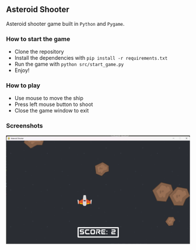 ## Asteroid Shooter

Asteroid shooter game built in `Python` and `Pygame`.

### How to start the game

- Clone the repository
- Install the dependencies with `pip install -r requirements.txt`
- Run the game with `python src/start_game.py`
- Enjoy!

### How to play

- Use mouse to move the ship
- Press left mouse button to shoot
- Close the game window to exit

### Screenshots

<img src="https://github.com/danvargg/asteroid_shooter/blob/main/images/a_shooter.png">

